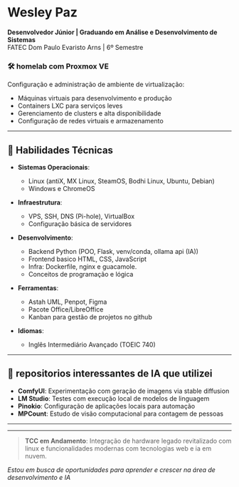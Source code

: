 # Wesley Paz

**Desenvolvedor Júnior | Graduando em Análise e Desenvolvimento de Sistemas**  
FATEC Dom Paulo Evaristo Arns | 6º Semestre

### 🛠️ homelab com Proxmox VE
Configuração e administração de ambiente de virtualização:
- Máquinas virtuais para desenvolvimento e produção
- Containers LXC para serviços leves
- Gerenciamento de clusters e alta disponibilidade
- Configuração de redes virtuais e armazenamento

---

## 🧠 Habilidades Técnicas

- **Sistemas Operacionais**: 
  - Linux (antiX, MX Linux, SteamOS, Bodhi Linux, Ubuntu, Debian)
  - Windows e ChromeOS

- **Infraestrutura**: 
  - VPS, SSH, DNS (Pi-hole), VirtualBox
  - Configuração básica de servidores

- **Desenvolvimento**: 
  - Backend Python (POO, Flask, venv/conda, ollama api (IA))
  - Frontend basico HTML, CSS, JavaScript
  - Infra: Dockerfile, nginx e guacamole.
  - Conceitos de programação e lógica

- **Ferramentas**: 
  - Astah UML, Penpot, Figma
  - Pacote Office/LibreOffice
  - Kanban para gestão de projetos no github

- **Idiomas**: 
  - Inglês Intermediário Avançado (TOEIC 740)

---

## 🤖 repositorios interessantes de IA que utilizei

- **ComfyUI**: Experimentação com geração de imagens via stable diffusion
- **LM Studio**: Testes com execução local de modelos de linguagem
- **Pinokio**: Configuração de aplicações locais para automação
- **MPCount**: Estudo de visão computacional para contagem de pessoas

---


---

> **TCC em Andamento**: Integração de hardware legado revitalizado com linux e funcionalidades modernas com tecnologias web e ia em nuvem. 

*Estou em busca de oportunidades para aprender e crescer na área de desenvolvimento e IA*
```
